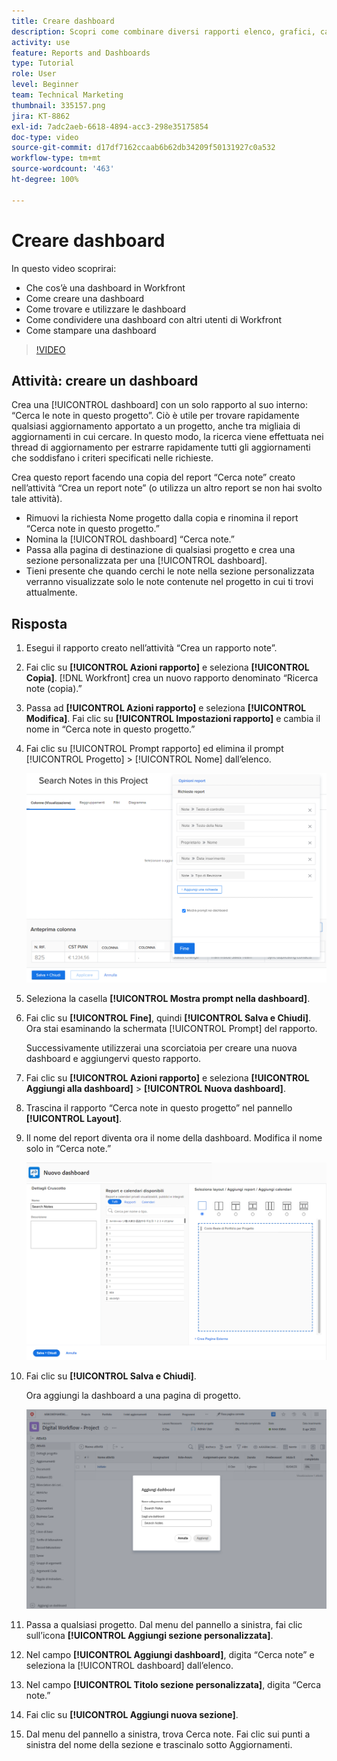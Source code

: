 ```yaml
---
title: Creare dashboard
description: Scopri come combinare diversi rapporti elenco, grafici, calendari e pagine web esterne in una dashboard in Workfront.
activity: use
feature: Reports and Dashboards
type: Tutorial
role: User
level: Beginner
team: Technical Marketing
thumbnail: 335157.png
jira: KT-8862
exl-id: 7adc2aeb-6618-4894-acc3-298e35175854
doc-type: video
source-git-commit: d17df7162ccaab6b62db34209f50131927c0a532
workflow-type: tm+mt
source-wordcount: '463'
ht-degree: 100%

---
```


# Creare dashboard

In questo video scoprirai:

* Che cos’è una dashboard in Workfront
* Come creare una dashboard
* Come trovare e utilizzare le dashboard
* Come condividere una dashboard con altri utenti di Workfront
* Come stampare una dashboard

>[!VIDEO](https://video.tv.adobe.com/v/335157/?quality=12&learn=on&enablevpops)

## Attività: creare un dashboard

Crea una [!UICONTROL dashboard] con un solo rapporto al suo interno: “Cerca le note in questo progetto”. Ciò è utile per trovare rapidamente qualsiasi aggiornamento apportato a un progetto, anche tra migliaia di aggiornamenti in cui cercare. In questo modo, la ricerca viene effettuata nei thread di aggiornamento per estrarre rapidamente tutti gli aggiornamenti che soddisfano i criteri specificati nelle richieste.

Crea questo report facendo una copia del report “Cerca note” creato nell’attività “Crea un report note” (o utilizza un altro report se non hai svolto tale attività).

* Rimuovi la richiesta Nome progetto dalla copia e rinomina il report “Cerca note in questo progetto.”
* Nomina la [!UICONTROL dashboard] “Cerca note.”
* Passa alla pagina di destinazione di qualsiasi progetto e crea una sezione personalizzata per una [!UICONTROL dashboard].
* Tieni presente che quando cerchi le note nella sezione personalizzata verranno visualizzate solo le note contenute nel progetto in cui ti trovi attualmente.

## Risposta

1. Esegui il rapporto creato nell’attività “Crea un rapporto note”.
1. Fai clic su **[!UICONTROL Azioni rapporto]** e seleziona **[!UICONTROL Copia]**. [!DNL Workfront] crea un nuovo rapporto denominato “Ricerca note (copia).”
1. Passa ad **[!UICONTROL Azioni rapporto]** e seleziona **[!UICONTROL Modifica]**. Fai clic su **[!UICONTROL Impostazioni rapporto]** e cambia il nome in “Cerca note in questo progetto.”
1. Fai clic su [!UICONTROL Prompt rapporto] ed elimina il prompt [!UICONTROL Progetto] > [!UICONTROL Nome] dall’elenco.

   ![Immagine della schermata per creare una nuova dashboard](assets/edit-report-prompts.png)

1. Seleziona la casella **[!UICONTROL Mostra prompt nella dashboard]**.
1. Fai clic su **[!UICONTROL Fine]**, quindi **[!UICONTROL Salva e Chiudi]**. Ora stai esaminando la schermata [!UICONTROL Prompt] del rapporto.

   Successivamente utilizzerai una scorciatoia per creare una nuova dashboard e aggiungervi questo rapporto.

1. Fai clic su **[!UICONTROL Azioni rapporto]** e seleziona **[!UICONTROL Aggiungi alla dashboard]** > **[!UICONTROL Nuova dashboard]**.
1. Trascina il rapporto “Cerca note in questo progetto” nel pannello **[!UICONTROL Layout]**.
1. Il nome del report diventa ora il nome della dashboard. Modifica il nome solo in “Cerca note.”

   ![Immagine della schermata per creare una nuova dashboard](assets/create-dashboard.png)

1. Fai clic su **[!UICONTROL Salva e Chiudi]**.

   Ora aggiungi la dashboard a una pagina di progetto.

   ![Immagine della schermata per creare una nuova dashboard](assets/add-custom-section.png)

1. Passa a qualsiasi progetto. Dal menu del pannello a sinistra, fai clic sull’icona **[!UICONTROL Aggiungi sezione personalizzata]**.
1. Nel campo **[!UICONTROL Aggiungi dashboard]**, digita “Cerca note” e seleziona la [!UICONTROL dashboard] dall’elenco.
1. Nel campo **[!UICONTROL Titolo sezione personalizzata]**, digita “Cerca note.”
1. Fai clic su **[!UICONTROL Aggiungi nuova sezione]**.
1. Dal menu del pannello a sinistra, trova Cerca note. Fai clic sui punti a sinistra del nome della sezione e trascinalo sotto Aggiornamenti.
